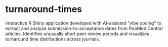 # turnaround-times
Interactive R Shiny application developed with AI-assisted "vibe coding" to extract and analyze submission-to-acceptance dates from PubMed Central articles. Identifies unusually short peer review periods and visualizes turnaround time distributions across journals.
